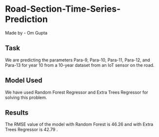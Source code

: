 # Road-Section-Time-Series-Prediction

Made by - Om Gupta

## Task
We are predicting the parameters Para-9, Para-10, Para-11, Para-12, and Para-13 for year 10 from a 10-year dataset from an IoT sensor on the road.

## Model Used
We have used Random Forest Regressor and Extra Trees Regressor for solving this problem.

## Results
The RMSE value of the model with Random Forest is 46.26 and with Extra Trees Regressor is 42.79 .
